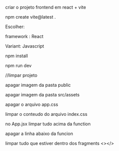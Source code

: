 criar o projeto  frontend em react + vite

npm create vite@latest .

Escolher:

framework : React

Variant: Javascript

npm install

npm run dev

//limpar projeto

apagar imagem da pasta public

apagar imagem da pasta src/assets

apagar o arquivo app.css

limpar o conteudo do arquivo index.css

no App.jsx limpar tudo acima da function

apagar a linha abaixo da funcion

limpar tudo que estiver dentro dos fragments <></>